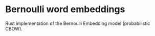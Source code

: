 # Bernoulli word embeddings

Rust implementation of the Bernoulli Embedding model (probabilistic CBOW).
